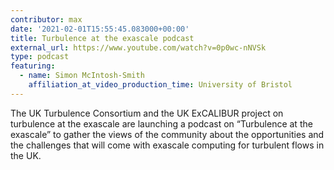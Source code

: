 ```yaml
---
contributor: max
date: '2021-02-01T15:55:45.083000+00:00'
title: Turbulence at the exascale podcast
external_url: https://www.youtube.com/watch?v=0p0wc-nNVSk
type: podcast
featuring:
  - name: Simon McIntosh-Smith
    affiliation_at_video_production_time: University of Bristol
---
```


The UK Turbulence Consortium and the UK ExCALIBUR project on turbulence at the exascale are launching a podcast on
“Turbulence at the exascale” to gather the views of the community about the opportunities and the challenges that will
come with exascale computing for turbulent flows in the UK.
